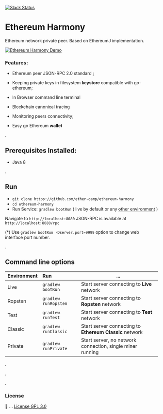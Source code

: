 

[![Slack Status](http://harmony-slack-ether-camp.herokuapp.com/badge.svg)](http://ether.camp) 


# Ethereum Harmony

Ethereum network private peer. Based on EthereumJ implementation. 


[![Ethereum Harmony Demo](http://i.imgur.com/zeJMQ94.png)](https://www.youtube.com/watch?v=3qASGOy3qrw )

 
### Features: 

 * Ethereum peer JSON-RPC 2.0 standard ;
 
 * Keeping private keys in filesystem **keystore** compatible with go-ethereum;
 
 * In Browser command line terminal
 
 * Blockchain canonical tracing   
 
 * Monitoring peers connectivity;
 
 * Easy go Ethereum **wallet** 

.

## Prerequisites Installed: 
* Java 8

.

## Run 

* `git clone https://github.com/ether-camp/ethereum-harmony`
* `cd ethereum-harmony`
* Run Service: `gradlew bootRun`  ( live by default or any [other environment](#options) )

Navigate to `http://localhost:8080`
JSON-RPC is available at `http://localhost:8080/rpc`

(*) Use `gradlew bootRun -Dserver.port=9999` option to change web interface port number.

.

## Command line options <a id="options"></a>

| Environment        | Run      | ... |
| ------------- |:-------------|------------- |
| Live      | `gradlew bootRun` | Start server connecting to **Live** network |
| Ropsten      | `gradlew runRopsten` | Start server connecting to **Ropsten** network |
| Test      | `gradlew runTest`      | Start server connecting to **Test** network |
| Classic | `gradlew runClassic`      | Start server connecting to **Ethereum Classic** network |   
| Private | `gradlew runPrivate`      | Start server, no network connection, single miner running|    

.


.


.



### License

📜 ... [License GPL 3.0](https://github.com/ether-camp/ethereum-harmony/blob/master/LICENSE)
